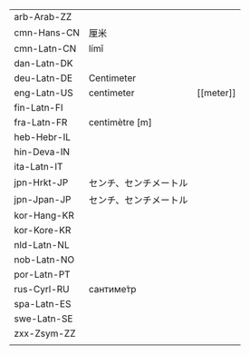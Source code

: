 | | | |
|-|-|-|
| arb-Arab-ZZ |  |  |
| cmn-Hans-CN | 厘米 |  |
| cmn-Latn-CN | límǐ |  |
| dan-Latn-DK |  |  |
| deu-Latn-DE | Centimeter |  |
| eng-Latn-US | centimeter | [[meter]] |
| fin-Latn-FI |  |  |
| fra-Latn-FR | centimètre [m] |  |
| heb-Hebr-IL |  |  |
| hin-Deva-IN |  |  |
| ita-Latn-IT |  |  |
| jpn-Hrkt-JP | センチ、センチメートル |  |
| jpn-Jpan-JP | センチ、センチメートル |  |
| kor-Hang-KR |  |  |
| kor-Kore-KR |  |  |
| nld-Latn-NL |  |  |
| nob-Latn-NO |  |  |
| por-Latn-PT |  |  |
| rus-Cyrl-RU | сантиме́тр |  |
| spa-Latn-ES |  |  |
| swe-Latn-SE |  |  |
| zxx-Zsym-ZZ |  |  |
|  |  |  |
